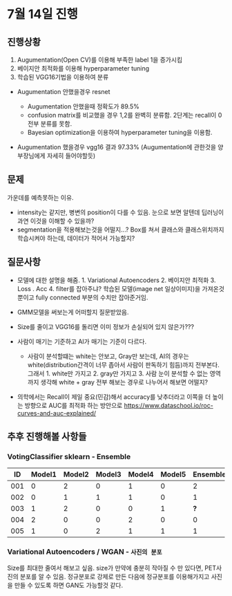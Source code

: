 # 7월 14일 진행

## 진행상황

1. Augumentation(Open CV)를 이용해 부족한 label 1을 증가시킴
2. 베이지안 최적화를 이용해 hyperparameter tuning
3. 학습된 VGG16기법을 이용하여 분류

- Augumentation 안했을경우 resnet
	 - Augumentation 안했을때 정확도가 89.5%
	 - confusion matrix를 비교했을 경우 1,2를 완벽히 분류함. 2단계는 recall이 0 전부 분류를 못함. 
	 - Bayesian optimization을 이용하여 hyperparameter tuning을 이용함.

- Augumentation 했을경우 vgg16 결과 97.33% (Augumentation에 관한것을 양부장님에게 자세히 들어야할듯)


## 문제

가운데를 예측못하는 이유.
- intensity는 같지만, 병변의 position이 다를 수 있음. 눈으로 보면 알텐데 딥러닝이 과연 이것을 이해할 수 있을까?
- segmentation을 적용해보는것을 어떨지...? Box를 쳐서 클래스와 클래스위치까지 학습시켜야 하는데, 데이터가 적어서 가능할지?



## 질문사항

- 모델에 대한 설명을 해줌. 1. Variational Autoencoders 2. 베이지안 최적화  3. Loss . Acc 4. filter를 잡아주냐? 학습된 모델(image net 일상이미지)을 가져온것 뿐이고 fully connected 부분의 수치만 잡아준거임. 

- GMM모델을 써보는게 어떠할지 질문받았음.

- Size를 줄이고 VGG16를 돌리면 이미 정보가 손실되어 있지 않은가???

- 사람이 매기는 기준하고 AI가 매기는 기준이 다르다. 
	- 사람이 분석할떄는 white는 안보고, Gray만 보는데, AI의 경우는 white(distribution간격이 너무 좁아서 사람이 판독하기 힘듬)까지 전부본다. 그래서 1. white만 가지고 2. gray만 가지고 3. 사람 눈이 분석할 수 없는 영역까지 생각해 white + gray 전부 해보는 경우로 나누어서 해보면 어떨지?

- 의학에서는 Recall이 제일 중요(민감)해서 accuracy를 낮추더라고 이쪽을 더 높이는 방향으로 
AUC를 최적화 하는 방안으로 https://www.dataschool.io/roc-curves-and-auc-explained/



## 추후 진행해볼 사항들

### VotingClassifier sklearn - Ensemble

|ID|Model1|Model2|Model3|Model4|Model5|Ensemble|
|---|---|---|---|---|---|---|
|001|0|2|0|1|0|2|
|002|0|1|1|1|0|1|
|003|1|2|0|0|1|**?**|
|004|2|0|0|2|0|0|
|005|1|0|2|1|1|1|

###  Variational Autoencoders / WGAN - `사진의 분포`

Size를 최대한 줄여서 해보고 싶음. size가 만약에 충분히 작아질 수 만 있다면, PET사진의 분포를 알 수 있음. 정규분포로 강제로 만든 다음에 정규분포를 이용해가지고 사진을 만들 수 있도록 하면 GAN도 가능할것 같다. 